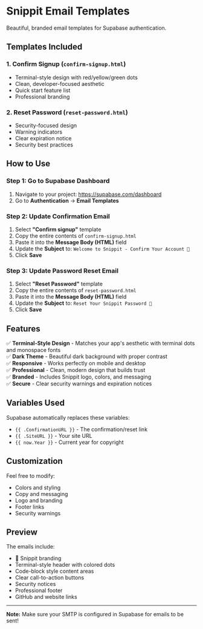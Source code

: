 # Snippit Email Templates

Beautiful, branded email templates for Supabase authentication.

## Templates Included

### 1. **Confirm Signup** (`confirm-signup.html`)
- Terminal-style design with red/yellow/green dots
- Clean, developer-focused aesthetic
- Quick start feature list
- Professional branding

### 2. **Reset Password** (`reset-password.html`)
- Security-focused design
- Warning indicators
- Clear expiration notice
- Security best practices

## How to Use

### Step 1: Go to Supabase Dashboard
1. Navigate to your project: https://supabase.com/dashboard
2. Go to **Authentication** → **Email Templates**

### Step 2: Update Confirmation Email
1. Select **"Confirm signup"** template
2. Copy the entire contents of `confirm-signup.html`
3. Paste it into the **Message Body (HTML)** field
4. Update the **Subject** to: `Welcome to Snippit - Confirm Your Account 🧷`
5. Click **Save**

### Step 3: Update Password Reset Email
1. Select **"Reset Password"** template
2. Copy the entire contents of `reset-password.html`
3. Paste it into the **Message Body (HTML)** field
4. Update the **Subject** to: `Reset Your Snippit Password 🔐`
5. Click **Save**

## Features

✅ **Terminal-Style Design** - Matches your app's aesthetic with terminal dots and monospace fonts  
✅ **Dark Theme** - Beautiful dark background with proper contrast  
✅ **Responsive** - Works perfectly on mobile and desktop  
✅ **Professional** - Clean, modern design that builds trust  
✅ **Branded** - Includes Snippit logo, colors, and messaging  
✅ **Secure** - Clear security warnings and expiration notices  

## Variables Used

Supabase automatically replaces these variables:
- `{{ .ConfirmationURL }}` - The confirmation/reset link
- `{{ .SiteURL }}` - Your site URL
- `{{ now.Year }}` - Current year for copyright

## Customization

Feel free to modify:
- Colors and styling
- Copy and messaging
- Logo and branding
- Footer links
- Security warnings

## Preview

The emails include:
- 🧷 Snippit branding
- Terminal-style header with colored dots
- Code-block style content areas
- Clear call-to-action buttons
- Security notices
- Professional footer
- GitHub and website links

---

**Note:** Make sure your SMTP is configured in Supabase for emails to be sent!
